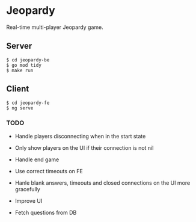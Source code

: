 # Jeopardy

Real-time multi-player Jeopardy game.

## Server

```
$ cd jeopardy-be
$ go mod tidy
$ make run
```

## Client

```
$ cd jeopardy-fe
$ ng serve
```

### TODO 

* Handle players disconnecting when in the start state

* Only show players on the UI if their connection is not nil

* Handle end game 

* Use correct timeouts on FE

* Hanle blank answers, timeouts and closed connections on the UI more gracefully 

* Improve UI 

* Fetch questions from DB
